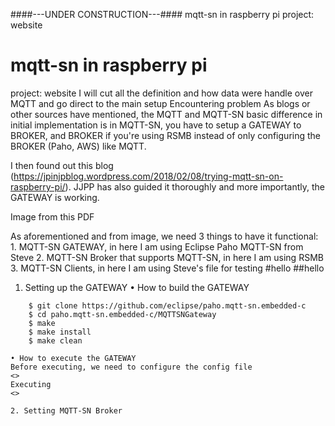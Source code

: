 ####---UNDER CONSTRUCTION---#### mqtt-sn in raspberry pi 
project: website
# mqtt-sn in raspberry pi 
project: website
I will cut all the definition and how data were handle over MQTT and go direct to the main setup
Encountering problem
As blogs or other sources have mentioned, the MQTT and MQTT-SN basic difference in initial implementation is in MQTT-SN, you have to setup a GATEWAY to BROKER, and BROKER if you're using RSMB instead of only configuring the BROKER (Paho, AWS) like MQTT. 

I then found out this blog (https://jpinjpblog.wordpress.com/2018/02/08/trying-mqtt-sn-on-raspberry-pi/). JJPP has also guided it thoroughly and more importantly, the GATEWAY is working.
 


Image from this PDF

As aforementioned and from image, we need 3 things to have it functional:
	1. MQTT-SN GATEWAY, in here I am using Eclipse Paho MQTT-SN from Steve
	2. MQTT-SN Broker that supports MQTT-SN, in here I am using RSMB
	3. MQTT-SN Clients, in here I am using Steve's file for testing
#hello
##hello

1. Setting up the GATEWAY
	• How to build the GATEWAY
```
	$ git clone https://github.com/eclipse/paho.mqtt-sn.embedded-c   
	$ cd paho.mqtt-sn.embedded-c/MQTTSNGateway       
	$ make   
	$ make install   
	$ make clean 
```
	
	• How to execute the GATEWAY
	Before executing, we need to configure the config file 
	<>
	Executing
	<>
	
	2. Setting MQTT-SN Broker

